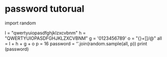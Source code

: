 # password tutorual

import random

l = "qwertyuiopasdfghjklzxcvbnm"
h = "QWERTYUIOPASDFGHJKLZXCVBNM"
g = '0123456789'
o = "{}+[]/\@"
all = l + h + g + o
p = 16
password = ''.join(random.sample(all, p))
print (password)
